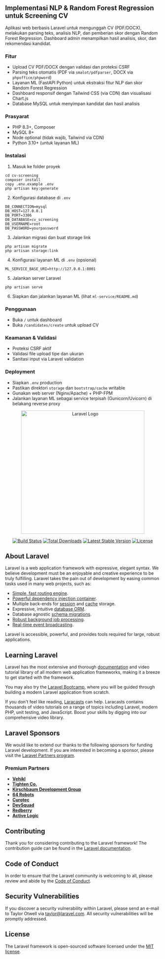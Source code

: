 ## Implementasi NLP & Random Forest Regression untuk Screening CV

Aplikasi web berbasis Laravel untuk mengunggah CV (PDF/DOCX), melakukan parsing teks, analisis NLP, dan pemberian skor dengan Random Forest Regression. Dashboard admin menampilkan hasil analisis, skor, dan rekomendasi kandidat.

### Fitur
- Upload CV PDF/DOCX dengan validasi dan proteksi CSRF
- Parsing teks otomatis (PDF via `smalot/pdfparser`, DOCX via `phpoffice/phpword`)
- Layanan ML (FastAPI Python) untuk ekstraksi fitur NLP dan skor Random Forest Regression
- Dashboard responsif dengan Tailwind CSS (via CDN) dan visualisasi Chart.js
- Database MySQL untuk menyimpan kandidat dan hasil analisis

### Prasyarat
- PHP 8.3+, Composer
- MySQL 8+
- Node optional (tidak wajib, Tailwind via CDN)
- Python 3.10+ (untuk layanan ML)

### Instalasi
1. Masuk ke folder proyek
```
cd cv-screening
composer install
copy .env.example .env
php artisan key:generate
```
2. Konfigurasi database di `.env`
```
DB_CONNECTION=mysql
DB_HOST=127.0.0.1
DB_PORT=3306
DB_DATABASE=cv_screening
DB_USERNAME=root
DB_PASSWORD=yourpassword
```
3. Jalankan migrasi dan buat storage link
```
php artisan migrate
php artisan storage:link
```
4. Konfigurasi layanan ML di `.env` (opsional)
```
ML_SERVICE_BASE_URI=http://127.0.0.1:8001
```
5. Jalankan server Laravel
```
php artisan serve
```
6. Siapkan dan jalankan layanan ML (lihat `ml-service/README.md`)

### Penggunaan
- Buka `/` untuk dashboard
- Buka `/candidates/create` untuk upload CV

### Keamanan & Validasi
- Proteksi CSRF aktif
- Validasi file upload tipe dan ukuran
- Sanitasi input via Laravel validation

### Deployment
- Siapkan `.env` production
- Pastikan direktori `storage` dan `bootstrap/cache` writable
- Gunakan web server (Nginx/Apache) + PHP-FPM
- Jalankan layanan ML sebagai service terpisah (Gunicorn/Uvicorn) di belakang reverse proxy

<p align="center"><a href="https://laravel.com" target="_blank"><img src="https://raw.githubusercontent.com/laravel/art/master/logo-lockup/5%20SVG/2%20CMYK/1%20Full%20Color/laravel-logolockup-cmyk-red.svg" width="400" alt="Laravel Logo"></a></p>

<p align="center">
<a href="https://github.com/laravel/framework/actions"><img src="https://github.com/laravel/framework/workflows/tests/badge.svg" alt="Build Status"></a>
<a href="https://packagist.org/packages/laravel/framework"><img src="https://img.shields.io/packagist/dt/laravel/framework" alt="Total Downloads"></a>
<a href="https://packagist.org/packages/laravel/framework"><img src="https://img.shields.io/packagist/v/laravel/framework" alt="Latest Stable Version"></a>
<a href="https://packagist.org/packages/laravel/framework"><img src="https://img.shields.io/packagist/l/laravel/framework" alt="License"></a>
</p>

## About Laravel

Laravel is a web application framework with expressive, elegant syntax. We believe development must be an enjoyable and creative experience to be truly fulfilling. Laravel takes the pain out of development by easing common tasks used in many web projects, such as:

- [Simple, fast routing engine](https://laravel.com/docs/routing).
- [Powerful dependency injection container](https://laravel.com/docs/container).
- Multiple back-ends for [session](https://laravel.com/docs/session) and [cache](https://laravel.com/docs/cache) storage.
- Expressive, intuitive [database ORM](https://laravel.com/docs/eloquent).
- Database agnostic [schema migrations](https://laravel.com/docs/migrations).
- [Robust background job processing](https://laravel.com/docs/queues).
- [Real-time event broadcasting](https://laravel.com/docs/broadcasting).

Laravel is accessible, powerful, and provides tools required for large, robust applications.

## Learning Laravel

Laravel has the most extensive and thorough [documentation](https://laravel.com/docs) and video tutorial library of all modern web application frameworks, making it a breeze to get started with the framework.

You may also try the [Laravel Bootcamp](https://bootcamp.laravel.com), where you will be guided through building a modern Laravel application from scratch.

If you don't feel like reading, [Laracasts](https://laracasts.com) can help. Laracasts contains thousands of video tutorials on a range of topics including Laravel, modern PHP, unit testing, and JavaScript. Boost your skills by digging into our comprehensive video library.

## Laravel Sponsors

We would like to extend our thanks to the following sponsors for funding Laravel development. If you are interested in becoming a sponsor, please visit the [Laravel Partners program](https://partners.laravel.com).

### Premium Partners

- **[Vehikl](https://vehikl.com)**
- **[Tighten Co.](https://tighten.co)**
- **[Kirschbaum Development Group](https://kirschbaumdevelopment.com)**
- **[64 Robots](https://64robots.com)**
- **[Curotec](https://www.curotec.com/services/technologies/laravel)**
- **[DevSquad](https://devsquad.com/hire-laravel-developers)**
- **[Redberry](https://redberry.international/laravel-development)**
- **[Active Logic](https://activelogic.com)**

## Contributing

Thank you for considering contributing to the Laravel framework! The contribution guide can be found in the [Laravel documentation](https://laravel.com/docs/contributions).

## Code of Conduct

In order to ensure that the Laravel community is welcoming to all, please review and abide by the [Code of Conduct](https://laravel.com/docs/contributions#code-of-conduct).

## Security Vulnerabilities

If you discover a security vulnerability within Laravel, please send an e-mail to Taylor Otwell via [taylor@laravel.com](mailto:taylor@laravel.com). All security vulnerabilities will be promptly addressed.

## License

The Laravel framework is open-sourced software licensed under the [MIT license](https://opensource.org/licenses/MIT).

